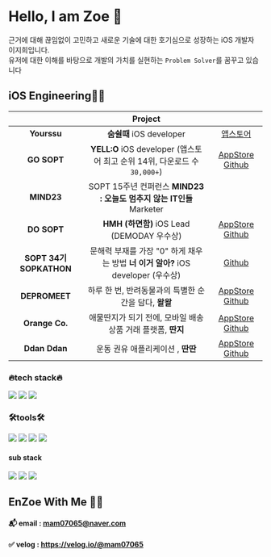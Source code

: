 # Hello, I am Zoe 👋 #
근거에 대해 끊임없이 고민하고 새로운 기술에 대한 호기심으로 성장하는 iOS 개발자 이지희입니다. </br>
유저에 대한 이해를 바탕으로 개발의 가치를 실현하는 `Problem Solver`를 꿈꾸고 있습니다


## iOS Engineering👩‍💻 ##
|                         |                   Project                     |                              |
|:-----------------------:|:------------------------------------------:|:----------------------------:|
|**Yourssu** |   **숨쉴때** iOS developer     |  [앱스토어](https://apps.apple.com/kr/app/%EC%88%A8%EC%89%B4%EB%95%8C/id1626690112)   |
|**GO SOPT**| **YELL:O** iOS developer (앱스토어 최고 순위 14위, 다운로드 수 `30,000+`)|  [AppStore](https://apps.apple.com/kr/app/yell-o-%EB%84%88%EC%9D%98-%EC%97%90-%EC%84%A4%EB%A0%9C%EC%96%B4/id6451451050) [Github](https://github.com/team-yello/YELLO-iOS)  |
| **MIND23**|   SOPT 15주년 컨퍼런스  **MIND23 : 오늘도 멈추지 않는 IT인들** Marketer   |     |
|**DO SOPT** |**HMH (하면함)** iOS Lead (DEMODAY 우수상)| [AppStore](https://apps.apple.com/kr/app/%ED%95%98%EB%A9%B4%ED%95%A8/id6480371251) [Github](https://github.com/Team-HMH/HMH_iOS) |
|**SOPT 34기 SOPKATHON**|문해력 부재를 가장 "0" 하게 채우는 방법 **너 이거 알아?** iOS developer (우수상) |  [Github](https://github.com/34th-SOPKATHON-iOS-TEAM2/SOPKATHON-iOS) |
| **DEPROMEET**  | 하루 한 번, 반려동물과의 특별한 순간을 담다, **왈왈**     | [AppStore](https://apps.apple.com/kr/app/%EC%99%88%EC%99%88/id6553981069) [Github](https://github.com/depromeet/WalWal-iOS) |
| **Orange Co.**  | 애물딴지가 되기 전에, 모바일 배송상품 거래 플랫폼, **딴지**   |[AppStore](https://apps.apple.com/kr/app/%EB%94%B4%EC%A7%80-%EB%B0%B0%EC%86%A1%EC%84%A0%EB%AC%BC-%EA%B1%B0%EB%9E%98-%EC%84%9C%EB%B9%84%EC%8A%A4/id6508169572) [Github](https://github.com/Orange-Co/DDANZI_iOS)|
| **Ddan Ddan**  | 운동 권유 애플리케이션 , **딴딴**   |[AppStore](https://apps.apple.com/kr/app/%EB%94%B4%EB%94%B4-%EB%82%98%EC%9D%98-%EC%9A%B4%EB%8F%99-%EB%8B%A4%EB%A7%88%EA%B3%A0%EC%B9%98/id6736588896) [Github](https://github.com/ddan-dda-ra/ddan-ddan-ios)|


### 🔥tech stack🔥 ###
<img src="https://img.shields.io/badge/Swift-F05138?style=flat-square&logo=Swift&logoColor=white"/> <img src="https://img.shields.io/badge/UIKit-2396F3?style=flat-square&logo=UIKit&logoColor=white"/> <img src="https://img.shields.io/badge/iOS-000000?style=flat-square&logo=ios&logoColor=white"/>

### 🛠️tools🛠️ ###
<img src="https://img.shields.io/badge/github-000000?style=flat-square&logo=github&logoColor=white"/> <img src="https://img.shields.io/badge/Xcode-147EFB?style=flat-square&logo=xcode&logoColor=white"/> <img src="https://img.shields.io/badge/Figma-F24E1E?style=flat-square&logo=figma&logoColor=white"/> <img src="https://img.shields.io/badge/Notion-000000?style=flat-square&logo=notion&logoColor=white"/>

#### sub stack
<img src="https://img.shields.io/badge/javascript-F7DF1E?style=flat-square&logo=javascript&logoColor=black"/> <img src="https://img.shields.io/badge/node.js-5FA04E?style=flat-square&logo=node.js&logoColor=white"/> <img src="https://img.shields.io/badge/strapi-4945FF?style=flat-square&logo=strapi&logoColor=white"/>
<br>


## EnZoe With Me 🙆‍♀️ 
#### 📬 email : mam07065@naver.com
#### ✅ velog : https://velog.io/@mam07065
